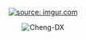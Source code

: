 <p align=center><a href="https://s1.ax1x.com/2022/04/05/qLPHF1.png"><img src="https://s1.ax1x.com/2022/04/05/qLPHF1.png" title="source: imgur.com"  /></a></p>
<p align=center>

</p>

<div align=center>
   <p align="center"> <img src="https://github-readme-stats.vercel.app/api?username=Cheng-DX&show_icons=true&theme=prussian " alt="Cheng-DX" /> </p>
</div>
